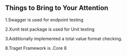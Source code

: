 
Things to Bring to Your Attention
----------------------------------
1.Swagger is used for endpoint testing

2.Xunit test package is used for Unit testing

3.Additionally implemented a total value format checking.

8.Traget Framework is .Core 8
